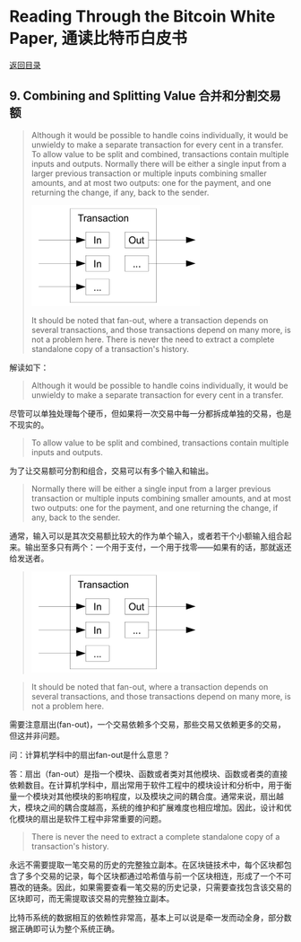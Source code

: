 # Reading Through the Bitcoin White Paper, 通读比特币白皮书

[返回目录](whitepaper.md)

## 9. Combining and Splitting Value 合并和分割交易额

> Although it would be possible to handle coins individually, it would be unwieldy to make a separate transaction for every cent in a transfer. To allow value to be split and combined, transactions contain multiple inputs and outputs. Normally there will be either a single input from a larger previous transaction or multiple inputs combining smaller amounts, and at most two outputs: one for the payment, and one returning the change, if any, back to the sender.
>
> <a href="http://www.bitcoinpaper.info/wp-content/uploads/2014/02/bitcoin-paper-p5-img2.png"><img loading="lazy" alt="" src="../images/bitcoin-paper-p5-img2-600.png" class="aligncenter" width="300" height="180"></a>
>
> It should be noted that fan-out, where a transaction depends on several transactions, and those transactions depend on many more, is not a problem here. There is never the need to extract a complete standalone copy of a transaction's history.

解读如下：

> Although it would be possible to handle coins individually, it would be unwieldy to make a separate transaction for every cent in a transfer. 

尽管可以单独处理每个硬币，但如果将一次交易中每一分都拆成单独的交易，也是不现实的。

> To allow value to be split and combined, transactions contain multiple inputs and outputs. 

为了让交易额可分割和组合，交易可以有多个输入和输出。

> Normally there will be either a single input from a larger previous transaction or multiple inputs combining smaller amounts, and at most two outputs: one for the payment, and one returning the change, if any, back to the sender.

通常，输入可以是其次交易额比较大的作为单个输入，或者若干个小额输入组合起来。输出至多只有两个：一个用于支付，一个用于找零——如果有的话，那就返还给发送者。

> <img loading="lazy" alt="" src="../images/bitcoin-paper-p5-img2-600.png" class="aligncenter" width="300" height="180">

> It should be noted that fan-out, where a transaction depends on several transactions, and those transactions depend on many more, is not a problem here. 

需要注意扇出(fan-out)，一个交易依赖多个交易，那些交易又依赖更多的交易，但这并非问题。

问：计算机学科中的扇出fan-out是什么意思？

答：扇出（fan-out）是指一个模块、函数或者类对其他模块、函数或者类的直接依赖数目。在计算机学科中，扇出常用于软件工程中的模块设计和分析中，用于衡量一个模块对其他模块的影响程度，以及模块之间的耦合度。通常来说，扇出越大，模块之间的耦合度越高，系统的维护和扩展难度也相应增加。因此，设计和优化模块的扇出是软件工程中非常重要的问题。

> There is never the need to extract a complete standalone copy of a transaction's history.

永远不需要提取一笔交易的历史的完整独立副本。在区块链技术中，每个区块都包含了多个交易的记录，每个区块都通过哈希值与前一个区块相连，形成了一个不可篡改的链条。因此，如果需要查看一笔交易的历史记录，只需要查找包含该交易的区块即可，而无需提取该交易的完整独立副本。

比特币系统的数据相互的依赖性非常高，基本上可以说是牵一发而动全身，部分数据正确即可认为整个系统正确。
